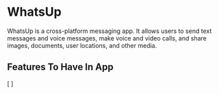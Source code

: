 # WhatsUp

WhatsUp is a cross-platform messaging app. It allows users to send text messages and voice messages, make voice and video calls, and share images, documents, user locations, and other media.

## Features To Have In App

[ ] 
